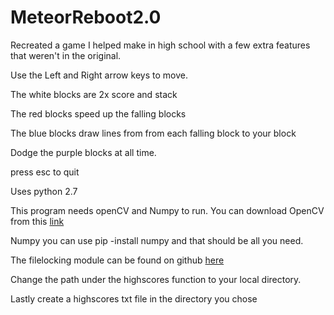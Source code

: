 # MeteorReboot2.0
Recreated a game I helped make in high school with a few extra features that weren't in the original.

Use the Left and Right arrow keys to move.

The white blocks are 2x score and stack

The red blocks speed up the falling blocks

The blue blocks draw lines from from each falling block to your block

Dodge the purple blocks at all time.

press esc to quit

Uses python 2.7

This program needs openCV and Numpy to run. You can download OpenCV from this [link](http://opencv.org/downloads.html)

Numpy you can use pip -install numpy and that should be all you need. 

The filelocking module can be found on github [here](https://github.com/ilastik/lazyflow/blob/master/lazyflow/utility/fileLock.py)

Change the path under the highscores function to your local directory.

Lastly create a highscores txt file in the directory you chose

